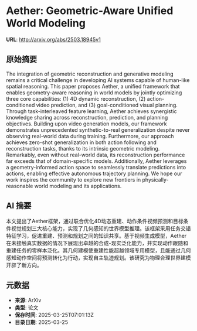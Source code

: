 # Aether: Geometric-Aware Unified World Modeling

**URL**: http://arxiv.org/abs/2503.18945v1

## 原始摘要

The integration of geometric reconstruction and generative modeling remains a
critical challenge in developing AI systems capable of human-like spatial
reasoning. This paper proposes Aether, a unified framework that enables
geometry-aware reasoning in world models by jointly optimizing three core
capabilities: (1) 4D dynamic reconstruction, (2) action-conditioned video
prediction, and (3) goal-conditioned visual planning. Through task-interleaved
feature learning, Aether achieves synergistic knowledge sharing across
reconstruction, prediction, and planning objectives. Building upon video
generation models, our framework demonstrates unprecedented synthetic-to-real
generalization despite never observing real-world data during training.
Furthermore, our approach achieves zero-shot generalization in both action
following and reconstruction tasks, thanks to its intrinsic geometric modeling.
Remarkably, even without real-world data, its reconstruction performance far
exceeds that of domain-specific models. Additionally, Aether leverages a
geometry-informed action space to seamlessly translate predictions into
actions, enabling effective autonomous trajectory planning. We hope our work
inspires the community to explore new frontiers in physically-reasonable world
modeling and its applications.


## AI 摘要

本文提出了Aether框架，通过联合优化4D动态重建、动作条件视频预测和目标条件视觉规划三大核心能力，实现了几何感知的世界模型推理。该框架采用任务交错特征学习，促进重建、预测和规划之间的知识共享。基于视频生成模型，Aether在未接触真实数据的情况下展现出卓越的合成-现实泛化能力，并实现动作跟随和重建任务的零样本泛化。其几何建模使重建性能超越领域专用模型，且能通过几何感知动作空间将预测转化为行动，实现自主轨迹规划。该研究为物理合理世界建模开辟了新方向。

## 元数据

- **来源**: ArXiv
- **类型**: 论文
- **保存时间**: 2025-03-25T07:01:13Z
- **目录日期**: 2025-03-25
